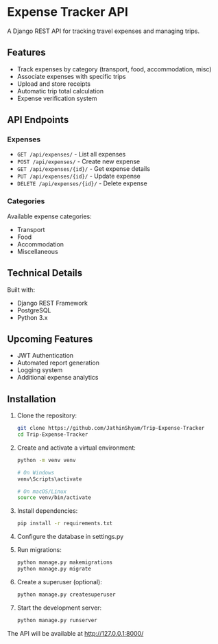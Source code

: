 # Expense Tracker API

A Django REST API for tracking travel expenses and managing trips.

## Features

- Track expenses by category (transport, food, accommodation, misc)
- Associate expenses with specific trips
- Upload and store receipts
- Automatic trip total calculation
- Expense verification system

## API Endpoints

### Expenses
- `GET /api/expenses/` - List all expenses
- `POST /api/expenses/` - Create new expense
- `GET /api/expenses/{id}/` - Get expense details
- `PUT /api/expenses/{id}/` - Update expense
- `DELETE /api/expenses/{id}/` - Delete expense

### Categories
Available expense categories:
- Transport
- Food
- Accommodation 
- Miscellaneous

## Technical Details

Built with:
- Django REST Framework
- PostgreSQL
- Python 3.x

## Upcoming Features

- JWT Authentication
- Automated report generation
- Logging system
- Additional expense analytics

## Installation

1. Clone the repository:
   ```bash
   git clone https://github.com/JathinShyam/Trip-Expense-Tracker
   cd Trip-Expense-Tracker
   ```

2. Create and activate a virtual environment:
   ```bash
   python -m venv venv
   
   # On Windows
   venv\Scripts\activate
   
   # On macOS/Linux
   source venv/bin/activate
   ```

3. Install dependencies:
   ```bash
   pip install -r requirements.txt
   ```

4. Configure the database in settings.py

5. Run migrations:
   ```bash
   python manage.py makemigrations
   python manage.py migrate
   ```

6. Create a superuser (optional):
   ```bash
   python manage.py createsuperuser
   ```

7. Start the development server:
   ```bash
   python manage.py runserver
   ```

The API will be available at http://127.0.0.1:8000/
